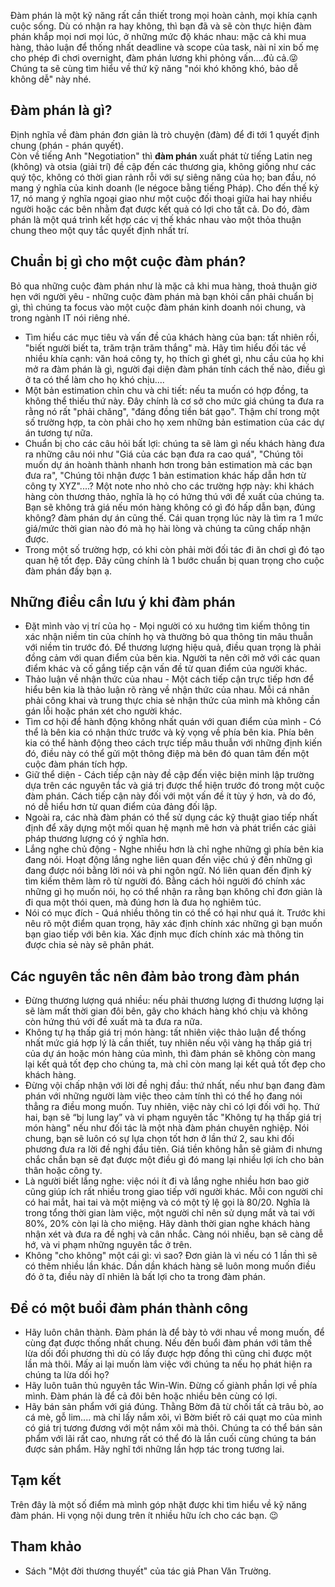 Đàm phán là một kỹ năng rất cần thiết trong mọi hoàn cảnh, mọi khía cạnh cuộc sống. Dù có nhận ra hay không, thì bạn đã và sẽ còn thực hiện đàm phán khắp mọi nơi mọi lúc, ở những mức độ khác nhau: mặc cả khi mua hàng, thảo luận để thống nhất deadline và scope của task, nài nỉ xin bố mẹ cho phép đi chơi overnight, đàm phán lương khi phỏng vấn....đủ cả.:stuck_out_tongue_winking_eye:  
Chúng ta sẽ cùng tìm hiểu về thứ kỹ năng "nói khó không khó, bảo dễ không dễ" này nhé.

## Đàm phán là gì?
Định nghĩa về đàm phán đơn giản là trò chuyện (đàm) để đi tới 1 quyết định chung (phán - phán quyết).  
Còn về tiếng Anh "Negotiation" thì **đàm phán** xuất phát từ tiếng Latin neg (không) và otsia (giải trí) đề cập đến các thương gia, không giống như các quý tộc, không có thời gian rảnh rỗi với sự siêng năng của họ; ban đầu, nó mang ý nghĩa của kinh doanh (le négoce bằng tiếng Pháp). Cho đến thế kỷ 17, nó mang ý nghĩa ngoại giao như một cuộc đối thoại giữa hai hay nhiều người hoặc các bên nhằm đạt được kết quả có lợi cho tất cả. Do đó, đàm phán là một quá trình kết hợp các vị thế khác nhau vào một thỏa thuận chung theo một quy tắc quyết định nhất trí.

## Chuẩn bị gì cho một cuộc đàm phán?  
Bỏ qua những cuộc đàm phán như là mặc cả khi mua hàng, thoả thuận giờ hẹn với người yêu - những cuộc đàm phán mà bạn khỏi cần phải chuẩn bị gì, thì chúng ta focus vào một cuộc đàm phán kinh doanh nói chung, và trong ngành IT nói riêng nhé.  
* Tìm hiểu các mục tiêu và vấn đề của khách hàng của bạn: tất nhiên rồi, "biết người biết ta, trăm trận trăm thắng" mà. Hãy tìm hiểu đối tác về nhiều khía cạnh: văn hoá công ty, họ thích gì ghét gì, nhu cầu của họ khi mở ra đàm phán là gì, người đại diện đàm phán tính cách thế nào, điều gì ở ta có thể làm cho họ khó chịu....
* Một bản estimation chỉn chu và chi tiết: nếu ta muốn có hợp đồng, ta không thể thiếu thứ này. Đây chính là cơ sở cho mức giá chúng ta đưa ra rằng nó rất "phải chăng", "đáng đồng tiền bát gạo". Thậm chí trong một số trường hợp, ta còn phải cho họ xem những bản estimation của các dự án tương tự nữa.
* Chuẩn bị cho các câu hỏi bất lợi: chúng ta sẽ làm gì nếu khách hàng đưa ra những câu nói như "Giá của các bạn đưa ra cao quá", "Chúng tôi muốn dự án hoành thành nhanh hơn trong bản estimation mà các bạn đưa ra", "Chúng tôi nhận được 1 bản estimation khác hấp dẫn hơn từ công ty XYZ"....? Một note nho nhỏ cho các trường hợp này: khi khách hàng còn thương thảo, nghĩa là họ có hứng thú với đề xuất của chúng ta. Bạn sẽ không trả giá nếu món hàng không có gì đó hấp dẫn bạn, đúng không? đàm phán dự án cũng thế. Cái quan trọng lúc này là tìm ra 1 mức giá/mức thời gian nào đó mà họ hài lòng và chúng ta cũng chấp nhận được.
* Trong một số trường hợp, có khi còn phải mời đối tác đi ăn chơi gì đó tạo quan hệ tốt đẹp. Đây cũng chính là 1 bước chuẩn bị quan trọng cho cuộc đàm phán đấy bạn ạ.

## Những điều cần lưu ý khi đàm phán
* Đặt mình vào vị trí của họ - Mọi người có xu hướng tìm kiếm thông tin xác nhận niềm tin của chính họ và thường bỏ qua thông tin mâu thuẫn với niềm tin trước đó. Để thương lượng hiệu quả, điều quan trọng là phải đồng cảm với quan điểm của bên kia. Người ta nên cởi mở với các quan điểm khác và cố gắng tiếp cận vấn đề từ quan điểm của người khác.
* Thảo luận về nhận thức của nhau - Một cách tiếp cận trực tiếp hơn để hiểu bên kia là thảo luận rõ ràng về nhận thức của nhau. Mỗi cá nhân phải công khai và trung thực chia sẻ nhận thức của mình mà không cần gán lỗi hoặc phán xét cho người khác.  
* Tìm cơ hội để hành động không nhất quán với quan điểm của mình - Có thể là bên kia có nhận thức trước và kỳ vọng về phía bên kia. Phía bên kia có thể hành động theo cách trực tiếp mâu thuẫn với những định kiến đó, điều này có thể gửi một thông điệp mà bên đó quan tâm đến một cuộc đàm phán tích hợp.  
* Giữ thể diện - Cách tiếp cận này đề cập đến việc biện minh lập trường dựa trên các nguyên tắc và giá trị được thể hiện trước đó trong một cuộc đàm phán. Cách tiếp cận này đối với một vấn đề ít tùy ý hơn, và do đó, nó dễ hiểu hơn từ quan điểm của đảng đối lập.  
* Ngoài ra, các nhà đàm phán có thể sử dụng các kỹ thuật giao tiếp nhất định để xây dựng một mối quan hệ mạnh mẽ hơn và phát triển các giải pháp thương lượng có ý nghĩa hơn.  
* Lắng nghe chủ động - Nghe nhiều hơn là chỉ nghe những gì phía bên kia đang nói. Hoạt động lắng nghe liên quan đến việc chú ý đến những gì đang được nói bằng lời nói và phi ngôn ngữ. Nó liên quan đến định kỳ tìm kiếm thêm làm rõ từ người đó. Bằng cách hỏi người đó chính xác những gì họ muốn nói, họ có thể nhận ra rằng bạn không chỉ đơn giản là đi qua một thói quen, mà đúng hơn là đưa họ nghiêm túc.  
* Nói có mục đích - Quá nhiều thông tin có thể có hại như quá ít. Trước khi nêu rõ một điểm quan trọng, hãy xác định chính xác những gì bạn muốn bạn giao tiếp với bên kia. Xác định mục đích chính xác mà thông tin được chia sẻ này sẽ phân phát.  

## Các nguyên tắc nên đảm bảo trong đàm phán
* Đừng thương lượng quá nhiều: nếu phải thương lượng đi thương lượng lại sẽ làm mất thời gian đôi bên, gây cho khách hàng khó chịu và không còn hứng thú với đề xuất mà ta đưa ra nữa.  
* Không tự hạ thấp giá trị món hàng: tất nhiên việc thảo luận để thống nhất mức giá hợp lý là cần thiết, tuy nhiên nếu vội vàng hạ thấp giá trị của dự án hoặc món hàng của mình, thì đàm phán sẽ không còn mang lại kết quả tốt đẹp cho chúng ta, mà chỉ còn mang lại kết quả tốt đẹp cho khách hàng.  
* Đừng vội chấp nhận với lời đề nghị đầu: thứ nhất, nếu như bạn đang đàm phán với những người làm việc theo cảm tính thì có thể họ đang nói thẳng ra điều mong muốn. Tuy nhiên, việc này chỉ có lợi đối với họ.  Thứ hai, bạn sẽ “bị lung lay” và vi phạm nguyên tắc "Không tự hạ thấp giá trị món hàng" nếu như đối tác là một nhà đàm phán chuyên nghiệp. Nói chung, bạn sẽ luôn có sự lựa chọn tốt hơn ở lần thứ 2, sau khi đối phương đưa ra lời đề nghị đầu tiên. Giá tiền không hẳn sẽ giảm đi nhưng chắc chắn bạn sẽ đạt được một điều gì đó mang lại nhiều lợi ích cho bản thân hoặc công ty.  
* Là người biết lắng nghe: việc nói ít đi và lắng nghe nhiều hơn bao giờ cũng giúp ích rất nhiều trong giao tiếp với người khác. Mỗi con người chỉ có hai mắt, hai tai và một miệng và có một tỷ lệ gọi là 80/20. Nghĩa là trong tổng thời gian làm việc, một người chỉ nên sử dụng mắt và tai với 80%, 20% còn lại là cho miệng. Hãy dành thời gian nghe khách hàng nhận xét và đưa ra đề nghị và cân nhắc. Càng nói nhiều, bạn sẽ càng dễ hớ, và vi phạm những nguyên tắc ở trên.  
* Không "cho không" một cái gì: vì sao? Đơn giản là vì nếu có 1 lần thì  sẽ có thêm nhiều lần khác. Dần dần khách hàng sẽ luôn mong muốn điều đó ở ta, điều này dĩ nhiên là bất lợi cho ta trong đàm phán.

## Để có một buổi đàm phán thành công
* Hãy luôn chân thành. Đàm phán là để bày tỏ với nhau về mong muốn, để cùng đạt được thống nhất chung. Nếu đến buổi đàm phán với tâm thế lừa dối đối phương thì dù có lấy được hợp đồng thì cũng chỉ được một lần mà thôi. Mấy ai lại muốn làm việc với chúng ta nếu họ phát hiện ra chúng ta lừa dối họ?
* Hãy luôn tuân thủ nguyên tắc Win-Win. Đừng cố giành phần lợi về phía mình. Đàm phán là để cả đôi bên hoặc nhiều bên cùng có lợi.  
* Hãy bán sản phẩm với giá đúng. Thằng Bờm đã từ chối tất cả trâu bò, ao cá mè, gỗ lim.... mà chỉ lấy nắm xôi, vì Bờm biết rõ cái quạt mo của mình có giá trị tương đương với một nắm xôi mà thôi. Chúng ta có thể bán sản phẩm với lãi rất cao, nhưng rất có thể đó là lần cuối cùng chúng ta bán được sản phẩm. Hãy nghĩ tới những lần hợp tác trong tương lai.

## Tạm kết
Trên đây là một số điểm mà mình góp nhặt được khi tìm hiểu về kỹ năng đàm phán. Hi vọng nội dung trên ít nhiều hữu ích cho các bạn. :wink:

## Tham khảo
- Sách "Một đời thương thuyết" của tác giả Phan Văn Trường.